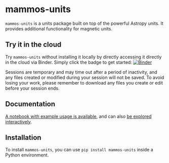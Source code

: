 # mammos-units

`mammos-units` is a units package built on top of the powerful Astropy units.
It provides additional functionality for magnetic units.

## Try it in the cloud
Try `mammos-units` without installing it locally by directly accessing it directly in the cloud
via Binder.
Simply click the badge to get started: [![Binder](https://mybinder.org/badge_logo.svg)](https://mybinder.org/v2/gh/MaMMoS-project/units/latest?urlpath=%2Fdoc%2Ftree%2Fdocs%2Fexample.ipynb)

Sessions are temporary and may time out after a period of inactivity, and any files
created or modified during your session will not be saved.
To avoid losing your work, please remember to download any files you create or edit
before your session ends.

## Documentation

[A notebook with example usage is available](docs/example.ipynb), and can also 
[be explored interactively](https://mybinder.org/v2/gh/MaMMoS-project/units/latest?urlpath=%2Fdoc%2Ftree%2Fdocs%2Fexample.ipynb).

## Installation

To install `mammos-units`, you can use `pip install mammos-units` inside a Python environment.
